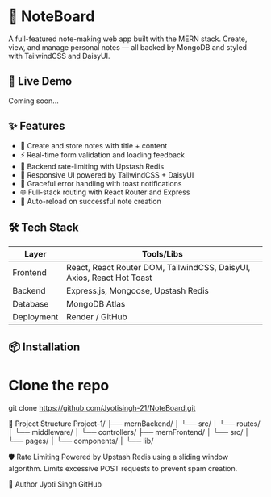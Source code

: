 # 📝 NoteBoard

A full-featured note-making web app built with the MERN stack. Create, view, and manage personal notes — all backed by MongoDB and styled with TailwindCSS and DaisyUI.

## 🚀 Live Demo

Coming soon...

## ✨ Features

- 📌 Create and store notes with title + content
- ⚡ Real-time form validation and loading feedback
- 🔐 Backend rate-limiting with Upstash Redis
- 📁 Responsive UI powered by TailwindCSS + DaisyUI
- 🚨 Graceful error handling with toast notifications
- 🌐 Full-stack routing with React Router and Express
- 🔄 Auto-reload on successful note creation

## 🛠️ Tech Stack

| Layer      | Tools/Libs                               |
|------------|------------------------------------------|
| Frontend   | React, React Router DOM, TailwindCSS, DaisyUI, Axios, React Hot Toast |
| Backend    | Express.js, Mongoose, Upstash Redis      |
| Database   | MongoDB Atlas                            |
| Deployment | Render / GitHub                          |

## 📦 Installation

# Clone the repo
git clone https://github.com/Jyotisingh-21/NoteBoard.git

🧩 Project Structure
Project-1/
├── mernBackend/
│   └── src/
│       └── routes/
│       └── middleware/
│       └── controllers/
├── mernFrontend/
│   └── src/
│       └── pages/
│       └── components/
│       └── lib/

🛡️ Rate Limiting
Powered by Upstash Redis using a sliding window algorithm. Limits excessive POST requests to prevent spam creation.

🧠 Author
Jyoti Singh GitHub
